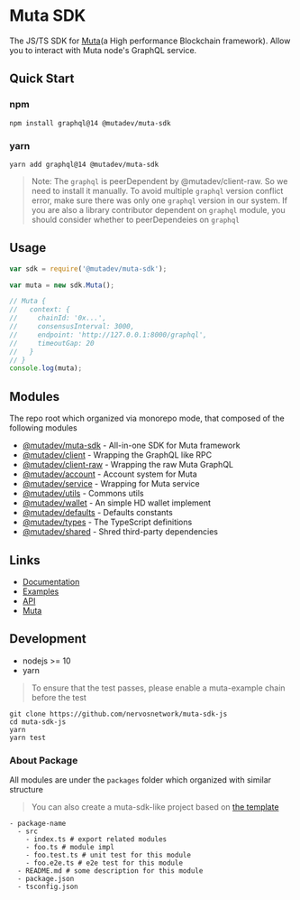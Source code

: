 # Muta SDK

The JS/TS SDK for [Muta](https://github.com/nervosnetwork/muta)(a High performance Blockchain framework). Allow you to interact with Muta node's GraphQL service.

## Quick Start

### npm

```shell
npm install graphql@14 @mutadev/muta-sdk
```

### yarn

```shell
yarn add graphql@14 @mutadev/muta-sdk
```

> Note: The `graphql` is peerDependent by @mutadev/client-raw. So we need to install it manually. To avoid multiple `graphql` version conflict error, make sure there was only one `graphql` version in our system. If you are also a library contributor dependent on `graphql` module, you should consider whether to peerDependeies on `graphql`

## Usage

```js
var sdk = require('@mutadev/muta-sdk');

var muta = new sdk.Muta();

// Muta {
//   context: {
//     chainId: '0x...',
//     consensusInterval: 3000,
//     endpoint: 'http://127.0.0.1:8000/graphql',
//     timeoutGap: 20
//   }
// }
console.log(muta);
```

## Modules

The repo root which organized via monorepo mode, that composed of the following modules

- [@mutadev/muta-sdk](./packages/muta-sdk) - All-in-one SDK for Muta framework
- [@mutadev/client](./packages/muta-client) - Wrapping the GraphQL like RPC
- [@mutadev/client-raw](./packages/muta-client-raw) - Wrapping the raw Muta GraphQL
- [@mutadev/account](./packages/muta-account) - Account system for Muta
- [@mutadev/service](./packages/muta-service) - Wrapping for Muta service
- [@mutadev/utils](./packages/muta-utils) - Commons utils
- [@mutadev/wallet](./packages/muta-wallet) - An simple HD wallet implement
- [@mutadev/defaults](./packages/muta-defaults) - Defaults constants
- [@mutadev/types](./packages/muta-types) - The TypeScript definitions
- [@mutadev/shared](./packages/shared) - Shred third-party dependencies

## Links

- [Documentation](docs)
- [Examples](examples)
- [API](https://nervosnetwork.github.io/muta-sdk-js)
- [Muta](https://github.com/nervosnetwork/muta)

## Development

- nodejs >= 10
- yarn

> To ensure that the test passes, please enable a muta-example chain before the test

```shell
git clone https://github.com/nervosnetwork/muta-sdk-js
cd muta-sdk-js
yarn
yarn test
```

### About Package

All modules are under the `packages` folder which organized with similar structure

> You can also create a muta-sdk-like project based on [the template](https://github.com/homura/typescript-monorepo-template)

```
- package-name
  - src
    - index.ts # export related modules
    - foo.ts # module impl
    - foo.test.ts # unit test for this module
    - foo.e2e.ts # e2e test for this module
  - README.md # some description for this module
  - package.json
  - tsconfig.json
```
